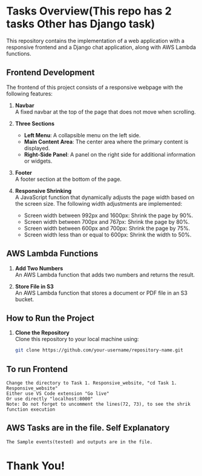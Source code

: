 # Tasks Overview(This repo has 2 tasks Other has Django task)

This repository contains the implementation of a web application with a responsive frontend and a Django chat application, along with AWS Lambda functions.

## Frontend Development

The frontend of this project consists of a responsive webpage with the following features:

1. **Navbar**  
   A fixed navbar at the top of the page that does not move when scrolling.

2. **Three Sections**  
   - **Left Menu**: A collapsible menu on the left side.
   - **Main Content Area**: The center area where the primary content is displayed.
   - **Right-Side Panel**: A panel on the right side for additional information or widgets.

3. **Footer**  
   A footer section at the bottom of the page.

4. **Responsive Shrinking**  
   A JavaScript function that dynamically adjusts the page width based on the screen size. The following width adjustments are implemented:
   - Screen width between 992px and 1600px: Shrink the page by 90%.
   - Screen width between 700px and 767px: Shrink the page by 80%.
   - Screen width between 600px and 700px: Shrink the page by 75%.
   - Screen width less than or equal to 600px: Shrink the width to 50%.


## AWS Lambda Functions

1. **Add Two Numbers**  
   An AWS Lambda function that adds two numbers and returns the result.

2. **Store File in S3**  
   An AWS Lambda function that stores a document or PDF file in an S3 bucket.

## How to Run the Project

1. **Clone the Repository**  
   Clone this repository to your local machine using:
   ```bash
   git clone https://github.com/your-username/repository-name.git
## To run Frontend
    Change the directory to Task 1. Responsive_website, "cd Task 1. Responsive_website"
    Either use VS Code extension "Go live"
    Or use directly "localhost:8000"
    Note: Do not forget to uncomment the lines(72, 73), to see the shrik function execution

## AWS Tasks are in the file. Self Explanatory
    The Sample events(tested) and outputs are in the file.



# Thank You!
